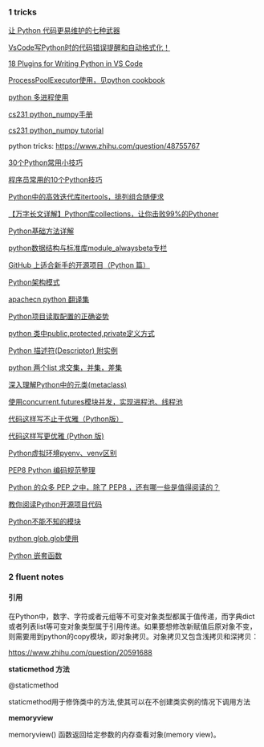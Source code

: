 
### 1   tricks

[让 Python 代码更易维护的七种武器](https://zhuanlan.zhihu.com/p/45671766)

[VsCode写Python时的代码错误提醒和自动格式化！](https://blog.csdn.net/Mrs_chens/article/details/102566018)

[18 Plugins for Writing Python in VS Code](https://switowski.com/blog/18-plugins-for-python-in-vscode)

[ProcessPoolExecutor使用，见python cookbook](https://python3-cookbook.readthedocs.io/zh_CN/latest/c12/p08_perform_simple_parallel_programming.html?highlight=ProcessPoolExecutor)

[python 多进程使用](https://docs.python.org/zh-cn/3/library/concurrent.futures.html)


[cs231 python_numpy手册](https://xuepro.github.io/2018/05/09/Python-Numpy-Tutoria/)

[cs231 python_numpy tutorial](https://cs231n.github.io/python-numpy-tutorial/)

python tricks: https://www.zhihu.com/question/48755767

[30个Python常用小技巧](https://www.pythontab.com/html/2018/pythonjichu_0917/1351.html)

[程序员常用的10个Python技巧](https://zhuanlan.zhihu.com/p/341547966)

[Python中的高效迭代库itertools，排列组合随便求](https://zhuanlan.zhihu.com/p/349856235)

[【万字长文详解】Python库collections，让你击败99%的Pythoner](https://zhuanlan.zhihu.com/p/343747724)

[Python基础方法详解](https://www.zhihu.com/column/c_1333396693417222144)

[python数据结构与标准库module_alwaysbeta专栏](https://github.com/yongxinz/tech-blog)


[GitHub 上适合新手的开源项目（Python 篇）](https://zhuanlan.zhihu.com/p/280039778?utm_source=qq)

[Python架构模式](https://zhuanlan.zhihu.com/p/257281522)

[apachecn python 翻译集](https://github.com/apachecn/apachecn-python-zh)

[Python项目读取配置的正确姿势](https://zhuanlan.zhihu.com/p/54764686)

[python 类中public,protected,private定义方式](https://blog.csdn.net/c_base_jin/article/details/88778553)

[Python 描述符(Descriptor) 附实例](https://zhuanlan.zhihu.com/p/42485483)

[python 两个list 求交集，并集，差集](https://blog.csdn.net/bitcarmanlee/article/details/51622263)

[深入理解Python中的元类(metaclass)](https://www.cnblogs.com/JetpropelledSnake/p/9094103.html)

[使用concurrent.futures模块并发，实现进程池、线程池](https://www.cnblogs.com/huchong/p/7459324.html)

[代码这样写不止于优雅（Python版）](https://zhuanlan.zhihu.com/p/25648644)

[代码这样写更优雅 (Python 版)](https://zhuanlan.zhihu.com/p/25518608)

[Python虚拟环境pyenv、venv区别](Python虚拟环境pyenv、venv(pyvenv)、virtualenv之间的区别，终于搞清楚了！)

[PEP8 Python 编码规范整理](https://zhuanlan.zhihu.com/p/31212390)

[Python 的众多 PEP 之中，除了 PEP8 ，还有哪一些是值得阅读的？](https://www.zhihu.com/question/23484654/answer/207121583)

[教你阅读Python开源项目代码](https://zhuanlan.zhihu.com/p/22275595)

[Python不能不知的模块](https://zhuanlan.zhihu.com/p/22246193)

[python glob.glob使用](https://blog.csdn.net/mantoureganmian/article/details/47949101)

[Python 嵌套函数](https://blog.csdn.net/liang19890820/article/details/73864242)


### 2  fluent notes 

#### 引用

在Python中，数字、字符或者元组等不可变对象类型都属于值传递，而字典dict或者列表list等可变对象类型属于引用传递。如果要想修改新赋值后原对象不变，则需要用到python的copy模块，即对象拷贝。对象拷贝又包含浅拷贝和深拷贝： 

https://www.zhihu.com/question/20591688

**staticmethod 方法**

@staticmethod

staticmethod用于修饰类中的方法,使其可以在不创建类实例的情况下调用方法

**memoryview**

memoryview() 函数返回给定参数的内存查看对象(memory view)。






